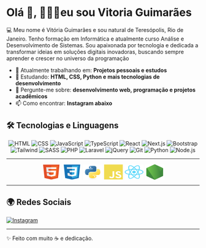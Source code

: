 # Olá 👋, 👩🏻‍💻eu sou Vitoria Guimarães

💻 Meu nome é Vitória Guimarães e sou natural de Teresópolis, Rio de Janeiro. Tenho formação em Informática e atualmente curso Análise e Desenvolvimento de Sistemas. Sou apaixonada por tecnologia e dedicada a transformar ideias em soluções digitais inovadoras, buscando sempre aprender e crescer no universo da programação


- 🔭 Atualmente trabalhando em: **Projetos pessoais e estudos**
- 🌱 Estudando: **HTML, CSS, Python e mais tecnologias de desenvolvimento**
- 💬 Pergunte-me sobre: **desenvolvimento web, programação e projetos acadêmicos**
- 📫 Como encontrar: **Instagram abaixo**

## 🛠 Tecnologias e Linguagens

<div align="center">
  <img src="https://cdn.jsdelivr.net/gh/devicons/devicon/icons/html5/html5-original.svg" alt="HTML" width="40">
  <img src="https://cdn.jsdelivr.net/gh/devicons/devicon/icons/css3/css3-original.svg" alt="CSS" width="40">
  <img src="https://cdn.jsdelivr.net/gh/devicons/devicon/icons/javascript/javascript-original.svg" alt="JavaScript" width="40">
  <img src="https://cdn.jsdelivr.net/gh/devicons/devicon/icons/typescript/typescript-original.svg" alt="TypeScript" width="40">
  <img src="https://cdn.jsdelivr.net/gh/devicons/devicon/icons/react/react-original.svg" alt="React" width="40">
  <img src="https://cdn.jsdelivr.net/gh/devicons/devicon/icons/nextjs/nextjs-original.svg" alt="Next.js" width="40">
  <img src="https://cdn.jsdelivr.net/gh/devicons/devicon/icons/bootstrap/bootstrap-original.svg" alt="Bootstrap" width="40">
  <img src="https://cdn.jsdelivr.net/gh/devicons/devicon/icons/tailwindcss/tailwindcss-original.svg" alt="Tailwind" width="40">
  <img src="https://cdn.jsdelivr.net/gh/devicons/devicon/icons/sass/sass-original.svg" alt="SASS" width="40">
  <img src="https://cdn.jsdelivr.net/gh/devicons/devicon/icons/php/php-original.svg" alt="PHP" width="40">
  <img src="https://cdn.jsdelivr.net/gh/devicons/devicon/icons/laravel/laravel-original.svg" alt="Laravel" width="40">
  <img src="https://cdn.jsdelivr.net/gh/devicons/devicon/icons/jquery/jquery-original.svg" alt="jQuery" width="40">
  <img src="https://cdn.jsdelivr.net/gh/devicons/devicon/icons/git/git-original.svg" alt="Git" width="40">
  <img src="https://cdn.jsdelivr.net/gh/devicons/devicon/icons/python/python-original.svg" alt="Python" width="40">
  <img src="https://cdn.jsdelivr.net/gh/devicons/devicon/icons/nodejs/nodejs-original.svg" alt="Node.js" width="40">
</div>

---

 






<div align="center">
  <img align="center" alt="HTML" height="40" width="50" src="https://raw.githubusercontent.com/devicons/devicon/master/icons/html5/html5-original.svg">
  <img align="center" alt="CSS" height="40" width="50" src="https://raw.githubusercontent.com/devicons/devicon/master/icons/css3/css3-original.svg">
  <img align="center" alt="Python" height="40" width="50" src="https://raw.githubusercontent.com/devicons/devicon/master/icons/python/python-original.svg">
  <img align="center" alt="JavaScript" height="40" width="50" src="https://raw.githubusercontent.com/devicons/devicon/master/icons/javascript/javascript-plain.svg">
  <img align="center" alt="React" height="40" width="50" src="https://raw.githubusercontent.com/devicons/devicon/master/icons/react/react-original.svg">
  <img align="center" alt="Node.js" height="40" width="50" src="https://raw.githubusercontent.com/devicons/devicon/master/icons/nodejs/nodejs-original.svg">
</div>




---

## 🌍 Redes Sociais

[![Instagram](https://img.shields.io/badge/-Instagram-%23E4405F?style=for-the-badge&logo=instagram&logoColor=white)](https://instagram.com/vitoria_.guimaraes_)

---

✨ Feito com muito ☕ e dedicação.
